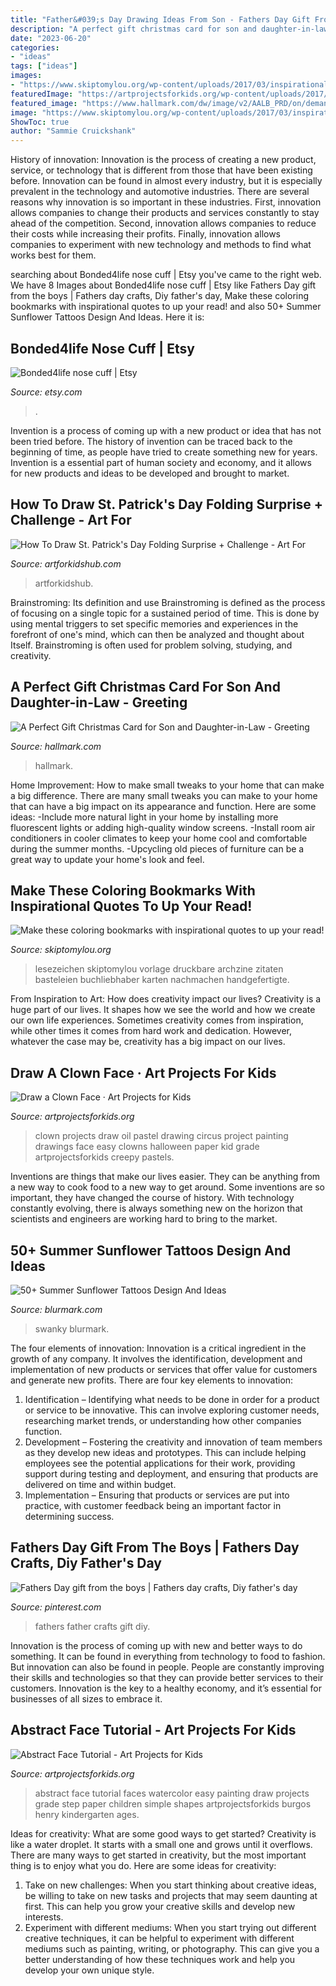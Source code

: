 ```yaml
---
title: "Father&#039;s Day Drawing Ideas From Son - Fathers Day Gift From The Boys"
description: "A perfect gift christmas card for son and daughter-in-law"
date: "2023-06-20"
categories:
- "ideas"
tags: ["ideas"]
images:
- "https://www.skiptomylou.org/wp-content/uploads/2017/03/inspirational-coloring-bookmarks.jpg"
featuredImage: "https://artprojectsforkids.org/wp-content/uploads/2017/02/Clown.jpg"
featured_image: "https://www.hallmark.com/dw/image/v2/AALB_PRD/on/demandware.static/-/Sites-hallmark-master/default/dw5aae512f/images/finished-goods/products/599XZH2064/Trees-and-Stars-Christmas-Card-for-Son-and-Wife_599XZH2064_01.jpg?sw=1920"
image: "https://www.skiptomylou.org/wp-content/uploads/2017/03/inspirational-coloring-bookmarks.jpg"
ShowToc: true
author: "Sammie Cruickshank"
---
```



History of innovation:
Innovation is the process of creating a new product, service, or technology that is different from those that have been existing before. Innovation can be found in almost every industry, but it is especially prevalent in the technology and automotive industries. There are several reasons why innovation is so important in these industries. First, innovation allows companies to change their products and services constantly to stay ahead of the competition. Second, innovation allows companies to reduce their costs while increasing their profits. Finally, innovation allows companies to experiment with new technology and methods to find what works best for them.

	

		
searching about Bonded4life nose cuff | Etsy you've came to the right web. We have 8 Images about Bonded4life nose cuff | Etsy like Fathers Day gift from the boys | Fathers day crafts, Diy father&#039;s day, Make these coloring bookmarks with inspirational quotes to up your read! and also 50+ Summer Sunflower Tattoos Design And Ideas. Here it is:
		
    
## Bonded4life Nose Cuff | Etsy

<img loading=lazy src="https://i.etsystatic.com/27903894/r/il/5f7c19/2918490514/il_1140xN.2918490514_jh1y.jpg" onerror="this.onerror=null;this.src='https://tse2.mm.bing.net/th?id=OIP.FG3jXM_xvQSLNnHDLiiNUQHaN-&amp;pid=15.1';" alt="Bonded4life nose cuff | Etsy">

_Source: etsy.com_

>. 

	

Invention is a process of coming up with a new product or idea that has not been tried before. The history of invention can be traced back to the beginning of time, as people have tried to create something new for years. Invention is a essential part of human society and economy, and it allows for new products and ideas to be developed and brought to market.

    
## How To Draw St. Patrick&#039;s Day Folding Surprise + Challenge - Art For

<img loading=lazy src="https://www.artforkidshub.com/wp-content/uploads/2019/02/how-to-draw-st-patricks-day-folding-surprise-feature.jpg" onerror="this.onerror=null;this.src='https://tse2.mm.bing.net/th?id=OIP.gJi0Y-RhQbNIhZem9lCWtgHaEJ&amp;pid=15.1';" alt="How To Draw St. Patrick&#039;s Day Folding Surprise + Challenge - Art For">

_Source: artforkidshub.com_

>artforkidshub. 

	

Brainstroming: Its definition and use
Brainstroming is defined as the process of focusing on a single topic for a sustained period of time. This is done by using mental triggers to set specific memories and experiences in the forefront of one's mind, which can then be analyzed and thought about Itself. Brainstroming is often used for problem solving, studying, and creativity.

    
## A Perfect Gift Christmas Card For Son And Daughter-in-Law - Greeting

<img loading=lazy src="https://www.hallmark.com/dw/image/v2/AALB_PRD/on/demandware.static/-/Sites-hallmark-master/default/dw5aae512f/images/finished-goods/products/599XZH2064/Trees-and-Stars-Christmas-Card-for-Son-and-Wife_599XZH2064_01.jpg?sw=1920" onerror="this.onerror=null;this.src='https://tse4.mm.bing.net/th?id=OIP.HSe9h1jireVHqbZlDioZJgHaHa&amp;pid=15.1';" alt="A Perfect Gift Christmas Card for Son and Daughter-in-Law - Greeting">

_Source: hallmark.com_

>hallmark. 

	

Home Improvement: How to make small tweaks to your home that can make a big difference.
There are many small tweaks you can make to your home that can have a big impact on its appearance and function. Here are some ideas: 
-Include more natural light in your home by installing more fluorescent lights or adding high-quality window screens. 
-Install room air conditioners in cooler climates to keep your home cool and comfortable during the summer months. 
-Upcycling old pieces of furniture can be a great way to update your home's look and feel.

    
## Make These Coloring Bookmarks With Inspirational Quotes To Up Your Read!

<img loading=lazy src="https://www.skiptomylou.org/wp-content/uploads/2017/03/inspirational-coloring-bookmarks.jpg" onerror="this.onerror=null;this.src='https://tse1.mm.bing.net/th?id=OIP.ATRA0pUlGh11jT8CqGBAFwHaLH&amp;pid=15.1';" alt="Make these coloring bookmarks with inspirational quotes to up your read!">

_Source: skiptomylou.org_

>lesezeichen skiptomylou vorlage druckbare archzine zitaten basteleien buchliebhaber karten nachmachen handgefertigte. 

	

From Inspiration to Art: How does creativity impact our lives?
Creativity is a huge part of our lives. It shapes how we see the world and how we create our own life experiences. Sometimes creativity comes from inspiration, while other times it comes from hard work and dedication. However, whatever the case may be, creativity has a big impact on our lives.

    
## Draw A Clown Face · Art Projects For Kids

<img loading=lazy src="https://artprojectsforkids.org/wp-content/uploads/2017/02/Clown.jpg" onerror="this.onerror=null;this.src='https://tse1.mm.bing.net/th?id=OIP.FJmo4-IQ8ac7C5uj5k7TbwHaKQ&amp;pid=15.1';" alt="Draw a Clown Face · Art Projects for Kids">

_Source: artprojectsforkids.org_

>clown projects draw oil pastel drawing circus project painting drawings face easy clowns halloween paper kid grade artprojectsforkids creepy pastels. 

	

Inventions are things that make our lives easier. They can be anything from a new way to cook food to a new way to get around. Some inventions are so important, they have changed the course of history. With technology constantly evolving, there is always something new on the horizon that scientists and engineers are working hard to bring to the market.

    
## 50+ Summer Sunflower Tattoos Design And Ideas

<img loading=lazy src="http://www.blurmark.com/wp-content/uploads/2018/03/Swanky-Watercolor-Sunflower-Leg-Tattoo.jpg" onerror="this.onerror=null;this.src='https://tse4.mm.bing.net/th?id=OIP.RHc9RebHUKcyzT93fjSiQAHaJQ&amp;pid=15.1';" alt="50+ Summer Sunflower Tattoos Design And Ideas">

_Source: blurmark.com_

>swanky blurmark. 

	

The four elements of innovation:
Innovation is a critical ingredient in the growth of any company. It involves the identification, development and implementation of new products or services that offer value for customers and generate new profits.
There are four key elements to innovation:
1) Identification – Identifying what needs to be done in order for a product or service to be innovative. This can involve exploring customer needs, researching market trends, or understanding how other companies function.
2) Development – Fostering the creativity and innovation of team members as they develop new ideas and prototypes. This can include helping employees see the potential applications for their work, providing support during testing and deployment, and ensuring that products are delivered on time and within budget. 
3) Implementation – Ensuring that products or services are put into practice, with customer feedback being an important factor in determining success.

    
## Fathers Day Gift From The Boys | Fathers Day Crafts, Diy Father&#039;s Day

<img loading=lazy src="https://i.pinimg.com/736x/ee/7e/5c/ee7e5c8b5e4889d2b155e20b6f4c63b1.jpg" onerror="this.onerror=null;this.src='https://tse2.mm.bing.net/th?id=OIP.W-6oviIUY2peTHk6SG6mGgHaNL&amp;pid=15.1';" alt="Fathers Day gift from the boys | Fathers day crafts, Diy father&#039;s day">

_Source: pinterest.com_

>fathers father crafts gift diy. 

	

Innovation is the process of coming up with new and better ways to do something. It can be found in everything from technology to food to fashion. But innovation can also be found in people. People are constantly improving their skills and technologies so that they can provide better services to their customers. Innovation is the key to a healthy economy, and it’s essential for businesses of all sizes to embrace it.

    
## Abstract Face Tutorial - Art Projects For Kids

<img loading=lazy src="https://www.artprojectsforkids.org/wp-content/uploads/2015/07/Abstract-Face-Watercolor-232x300.jpg" onerror="this.onerror=null;this.src='https://tse3.mm.bing.net/th?id=OIP.6VTh0I6v0JQ9aOQOlT0suAAAAA&amp;pid=15.1';" alt="Abstract Face Tutorial - Art Projects for Kids">

_Source: artprojectsforkids.org_

>abstract face tutorial faces watercolor easy painting draw projects grade step paper children simple shapes artprojectsforkids burgos henry kindergarten ages. 

	

Ideas for creativity: What are some good ways to get started?
Creativity is like a water droplet. It starts with a small one and grows until it overflows. There are many ways to get started in creativity, but the most important thing is to enjoy what you do. Here are some ideas for creativity: 
1. Take on new challenges: When you start thinking about creative ideas, be willing to take on new tasks and projects that may seem daunting at first. This can help you grow your creative skills and develop new interests. 
2. Experiment with different mediums: When you start trying out different creative techniques, it can be helpful to experiment with different mediums such as painting, writing, or photography. This can give you a better understanding of how these techniques work and help you develop your own unique style. 

